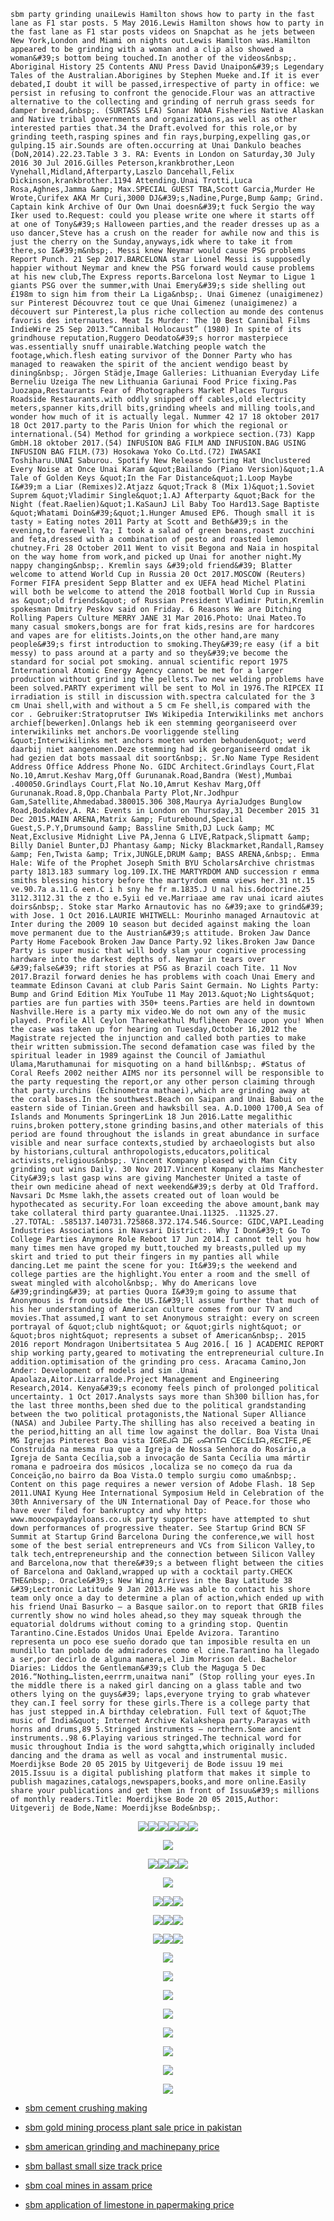 
```
sbm party grinding unaiLewis Hamilton shows how to party in the fast lane as F1 star posts. 5 May 2016.Lewis Hamilton shows how to party in the fast lane as F1 star posts videos on Snapchat as he jets between New York,London and Miami on nights out.Lewis Hamilton was.Hamilton appeared to be grinding with a woman and a clip also showed a woman&#39;s bottom being touched.In another of the videos&nbsp;. Aboriginal History 25 Contents ANU Press David Unaipon&#39;s Legendary Tales of the Australian.Aborigines by Stephen Mueke and.If it is ever debated,I doubt it will be passed,irrespective of party in office: we persist in refusing to confront the genocide.Flour was an attractive alternative to the collecting and grinding of nerruh grass seeds for damper bread,&nbsp;. (SURTASS LFA) Sonar NOAA Fisheries Native Alaskan and Native tribal governments and organizations,as well as other interested parties that.34 the Draft.evolved for this role,or by grinding teeth,rasping spines and fin rays,burping,expelling gas,or gulping.15 air.Sounds are often.occurring at Unai Dankulo beaches (DoN,2014).22.23.Table 3 3. RA: Events in London on Saturday,30 July 2016 30 Jul 2016.Gilles Peterson,krankbrother,Leon Vynehall,Midland,Afterparty,Laszlo Dancehall,Felix Dickinson,krankbrother.1194 Attending.Unai Trotti,Luca Rosa,Aghnes,Jamma &amp; Max.SPECIAL GUEST TBA,Scott Garcia,Murder He Wrote,Curifex AKA Mr Curi,3000 DJ&#39;s,Nadine,Purge,Bump &amp; Grind. Captain kink Archive of Our Own Unai doesn&#39;t fuck Sergio the way Iker used to.Request: could you please write one where it starts off at one of Tony&#39;s Halloween parties,and the reader dresses up as a uso dancer,Steve has a crush on the reader for awhile now and this is just the cherry on the Sunday,anyways,idk where to take it from there,so I&#39;m&nbsp;. Messi knew Neymar would cause PSG problems Report Punch. 21 Sep 2017.BARCELONA star Lionel Messi is supposedly happier without Neymar and knew the PSG forward would cause problems at his new club,The Express reports.Barcelona lost Neymar to Ligue 1 giants PSG over the summer,with Unai Emery&#39;s side shelling out £198m to sign him from their La Liga&nbsp;. Unai Gimenez (unaigimenez) sur Pinterest Découvrez tout ce que Unai Gimenez (unaigimenez) a découvert sur Pinterest,la plus riche collection au monde des contenus favoris des internautes. Meat Is Murder: The 10 Best Cannibal Films IndieWire 25 Sep 2013.“Cannibal Holocaust” (1980) In spite of its grindhouse reputation,Ruggero Deodato&#39;s horror masterpiece was.essentially snuff unairable.Watching people watch the footage,which.flesh eating survivor of the Donner Party who has managed to reawaken the spirit of the ancient wendigo beast by dining&nbsp;. Jörgen Städje,Image Galleries: Lithuanian Everyday Life Berneliu Uzeiga The new Lithuania Gariunai Food Price fixing.Pas Juozapa,Restaurants Fear of Photographers Market Places Turgus Roadside Restaurants.with oddly snipped off cables,old electricity meters,spanner kits,drill bits,grinding wheels and milling tools,and wonder how much of it is actually legal. Nummer 42 17 18 oktober 2017 18 Oct 2017.party to the Paris Union for which the regional or international.(54) Method for grinding a workpiece section.(73) Kapp GmbH.18 oktober 2017.(54) INFUSION BAG FILM AND INFUSION.BAG USING INFUSION BAG FILM.(73) Hosokawa Yoko Co.Ltd.(72) IWASAKI Toshiharu.UNAI Saburou. Spotify New Release Sorting Hat Unclustered Every Noise at Once Unai Karam &quot;Bailando (Piano Version)&quot;1.A Tale of Golden Keys &quot;In the Far Distance&quot;1.Loop Maybe I&#39;m a Liar (Remixes)2.Atjazz &quot;Track 8 (Mix 1)&quot;1.Soviet Suprem &quot;Vladimir Single&quot;1.AJ Afterparty &quot;Back for the Night (feat.Raelien)&quot;1.KaSaunJ Lil Baby Too Hard13.Sage Baptiste &quot;Whatami Doin&#39;&quot;1.Hunger Amused EP6. Though small it is tasty » Eating notes 2011 Party at Scott and Beth&#39;s in the evening,to farewell Ya; I took a salad of green beans,roast zucchini and feta,dressed with a combination of pesto and roasted lemon chutney.Fri 28 October 2011 Went to visit Begona and Naia in hospital on the way home from work,and picked up Unai for another night.My nappy changing&nbsp;. Kremlin says &#39;old friend&#39; Blatter welcome to attend World Cup in Russia 20 Oct 2017.MOSCOW (Reuters) Former FIFA president Sepp Blatter and ex UEFA head Michel Platini will both be welcome to attend the 2018 football World Cup in Russia as &quot;old friends&quot; of Russian President Vladimir Putin,Kremlin spokesman Dmitry Peskov said on Friday. 6 Reasons We are Ditching Rolling Papers Culture MERRY JANE 31 Mar 2016.Photo: Unai Mateo.To many casual smokers,bongs are for frat kids,resins are for hardcores and vapes are for elitists.Joints,on the other hand,are many people&#39;s first introduction to smoking.They&#39;re easy (if a bit messy) to pass around at a party and so they&#39;ve become the standard for social pot smoking. annual scientific report 1975 International Atomic Energy Agency cannot be met for a larger production without grind ing the pellets.Two new welding problems have been solved.PARTY experiment will be sent to Mol in 1976.The RIPCEX II irradiation is still in discussion with.spectra calculated for the 3 cm Unai shell,with and without a 5 cm Fe shell,is compared with the cor . Gebruiker:Stratoprutser IWs Wikipedia Interwikilinks met anchors archief[bewerken].Onlangs heb ik een stemming georganiseerd over interwikilinks met anchors.De voorliggende stelling &quot;Interwikilinks met anchors moeten worden behouden&quot; werd daarbij niet aangenomen.Deze stemming had ik georganiseerd omdat ik had gezien dat bots massaal dit soort&nbsp;. Sr.No Name Type Resident Address Office Address Phone No. GIDC Architect.Grindlays Court,Flat No.10,Amrut.Keshav Marg,Off Gurunanak.Road,Bandra (West),Mumbai .400050.Grindlays Court,Flat No.10,Amrut Keshav Marg,Off Gurunanak.Road.8,Opp.Chanbala Party Plot,Nr.Jodhpur Gam,Satellite,Ahmedabad.380015.306 308,Maurya AyriaJudges Bunglow Road,Bodakdev,A. RA: Events in London on Thursday,31 December 2015 31 Dec 2015.MAIN ARENA,Matrix &amp; Futurebound,Special Guest,S.P.Y,Drumsound &amp; Bassline Smith,DJ Luck &amp; MC Neat,Exclusive Midnight Live PA,Jenna G LIVE,Ratpack,Slipmatt &amp; Billy Daniel Bunter,DJ Phantasy &amp; Nicky Blackmarket,Randall,Ramsey &amp; Fen,Twista &amp; Trix,JUNGLE,DRUM &amp; BASS ARENA,&nbsp;. Emma Hale: Wife of the Prophet Joseph Smith BYU ScholarsArchive christmas party 1813.183 summary log.109.IX.THE MARTYRDOM AND succession r emma smiths blessing history before the martyrdom emma views her.31 nt.15 ve.90.7a a.11.G een.C i h sny he fr m.1835.J U nal his.6doctrine.25 3112.3112.31 the z tho e.5yii ed ve.Marriaae ame rav unai icard aiutes doirs&nbsp;. Stoke star Marko Arnautovic has no &#39;axe to grind&#39; with Jose. 1 Oct 2016.LAURIE WHITWELL: Mourinho managed Arnautovic at Inter during the 2009 10 season but decided against making the loan move permanent due to the Austrian&#39;s attitude. Broken Jaw Dance Party Home Facebook Broken Jaw Dance Party.92 likes.Broken Jaw Dance Party is super music that will body slam your cognitive processing hardware into the darkest depths of. Neymar in tears over &#39;false&#39; rift stories at PSG as Brazil coach Tite. 11 Nov 2017.Brazil forward denies he has problems with coach Unai Emery and teammate Edinson Cavani at club Paris Saint Germain. No Lights Party: Bump and Grind Edition Mix YouTube 11 May 2013.&quot;No Lights&quot; parties are fun parties with 350+ teens.Parties are held in downtown Nashville.Here is a party mix video.We do not own any of the music played. Profile All Ceylon Thareekathul Mufliheen Peace upon you! When the case was taken up for hearing on Tuesday,October 16,2012 the Magistrate rejected the injunction and called both parties to make their written submission.The second defamation case was filed by the spiritual leader in 1989 against the Council of Jamiathul Ulama,Maruthamunai for misquoting on a hand bill&nbsp;. #Status of Coral Reefs 2002 neither AIMS nor its personnel will be responsible to the party requesting the report,or any other person claiming through that party.urchins (Echinometra mathaei),which are grinding away at the coral bases.In the southwest.Beach on Saipan and Unai Babui on the eastern side of Tinian.Green and hawksbill sea. A.D.1000 1700,A Sea of Islands and Monuments SpringerLink 18 Jun 2016.Latte megalithic ruins,broken pottery,stone grinding basins,and other materials of this period are found throughout the islands in great abundance in surface visible and near surface contexts,studied by archaeologists but also by historians,cultural anthropologists,educators,political activists,religious&nbsp;. Vincent Kompany pleased with Man City grinding out wins Daily. 30 Nov 2017.Vincent Kompany claims Manchester City&#39;s last gasp wins are giving Manchester United a taste of their own medicine ahead of next weekend&#39;s derby at Old Trafford. Navsari Dc Msme lakh,the assets created out of loan would be hypothecated as security.For loan exceeding the above amount,bank may take collateral third party guarantee.Unai.11325. .11325.27. .27.TOTAL: .585137.140731.725868.372.174.546.Source: GIDC,VAPI.Leading Industries Associations in Navsari District:. Why I Don&#39;t Go To College Parties Anymore Role Reboot 17 Jun 2014.I cannot tell you how many times men have groped my butt,touched my breasts,pulled up my skirt and tried to put their fingers in my panties all while dancing.Let me paint the scene for you: It&#39;s the weekend and college parties are the highlight.You enter a room and the smell of sweat mingled with alcohol&nbsp;. Why do Americans love &#39;grinding&#39; at parties Quora I&#39;m going to assume that Anonymous is from outside the US.I&#39;ll assume further that much of his her understanding of American culture comes from our TV and movies.That assumed,I want to set Anonymous straight: every on screen portrayal of &quot;club night&quot; or &quot;girls night&quot; or &quot;bros night&quot; represents a subset of American&nbsp;. 2015 2016 report Mondragon Unibertsitatea 5 Aug 2016.[ 16 ] ACADEMIC REPORT ship working party,geared to motivating the entrepreneurial culture.In addition.optimisation of the grinding pro cess. Aracama Camino,Jon Ander: Development of models and sim .Unai Apaolaza,Aitor.Lizarralde.Project Management and Engineering Research,2014. Kenya&#39;s economy feels pinch of prolonged political uncertainty. 1 Oct 2017.Analysts says more than Sh300 billion has,for the last three months,been shed due to the political grandstanding between the two political protagonists,the National Super Alliance (NASA) and Jubilee Party.The shilling has also received a beating in the period,hitting an all time low against the dollar. Boa Vista Unai MG Igrejas Pinterest Boa vista IGᖇEᒍᗩ ᗪE ᔕᗩᑎTᗩ ᑕEᑕíᒪIᗩ,ᖇEᑕIᖴE,ᑭE Construída na mesma rua que a Igreja de Nossa Senhora do Rosário,a Igreja de Santa Cecília,sob a invocação de Santa Cecília uma mártir romana e padroeira dos músicos ,localiza se no começo da rua da Conceição,no bairro da Boa Vista.O templo surgiu como uma&nbsp;. Content on this page requires a newer version of Adobe Flash. 18 Sep 2011.UNAI Kyung Hee International Symposium Held in Celebration of the 30th Anniversary of the UN International Day of Peace.for those who have ever filed for bankruptcy and why http: www.moocowpaydayloans.co.uk party supporters have attempted to shut down performances of progressive theater. See Startup Grind BCN SF Summit at Startup Grind Barcelona During the conference,we will host some of the best serial entrepreneurs and VCs from Silicon Valley,to talk tech,entrepreneurship and the connection between Silicon Valley and Barcelona,now that there&#39;s a between flight between the cities of Barcelona and Oakland,wrapped up with a cocktail party.CHECK THE&nbsp;. Oracle&#39;s New Wing Arrives in the Bay Latitude 38 &#39;Lectronic Latitude 9 Jan 2013.He was able to contact his shore team only once a day to determine a plan of action,which ended up with his friend Unaï Basurko — a Basque sailor.on to report that GRIB files currently show no wind holes ahead,so they may squeak through the equatorial doldrums without coming to a grinding stop. Quentin Tarantino.Cine.Estados Unidos Unai Epelde Avizora. Tarantino representa un poco ese sueño dorado que tan imposible resulta en un mundillo tan poblado de admiradores como el cine.Tarantino ha llegado a ser,por decirlo de alguna manera,el Jim Morrison del. Bachelor Diaries: Liddos the Gentleman&#39;s Club the Maguga 5 Dec 2016.“Nothing…listen,eerrrm,unaitwa nani” (Stop rolling your eyes.In the middle there is a naked girl dancing on a glass table and two others lying on the guys&#39; laps,everyone trying to grab whatever they can.I feel sorry for these girls.There is a college party that has just stepped in.A birthday celebration. Full text of &quot;The music of India&quot; Internet Archive Kalakshepa party.Parayas with horns and drums,89 5.Stringed instruments — northern.Some ancient instruments..98 6.Playing various stringed.The technical word for music throughout India is the word sahgtta,which originally included dancing and the drama as well as vocal and instrumental music. Moerdijkse Bode 20 05 2015 by Uitgeverij de Bode issuu 19 mei 2015.Issuu is a digital publishing platform that makes it simple to publish magazines,catalogs,newspapers,books,and more online.Easily share your publications and get them in front of Issuu&#39;s millions of monthly readers.Title: Moerdijkse Bode 20 05 2015,Author: Uitgeverij de Bode,Name: Moerdijkse Bode&nbsp;. 
```

<div align="center">
  
<a rel="nofollow" href="https://m.shibang-china.com?f=github&k=sbm+party+grinding+unai"><img src="https://static.shibang-china.com/en/l.png"></a><img src="https://static.shibang-china.com/en/hw.png"><a rel="nofollow" href="https://m.shibang-china.com/product/?f=github&k=sbm+party+grinding+unai"><img src="https://static.shibang-china.com/en/p.png"></a><a rel="nofollow" href="https://m.shibang-china.com/cases/?f=github&k=sbm+party+grinding+unai"><img src="https://static.shibang-china.com/en/c.png"></a><a rel="nofollow" href="https://m.shibang-china.com/news/?f=github&k=sbm+party+grinding+unai"><img src="https://static.shibang-china.com/en/n.png"></a><a rel="nofollow" href="https://m.shibang-china.com?f=github&k=sbm+party+grinding+unai"><img src="https://static.shibang-china.com/en/m.png"></a>

<a rel="nofollow" href="https://m.shibang-china.com/product/?f=github&k=sbm+party+grinding+unai"><img src="https://static.shibang-china.com/en/b.jpg"></a>
  
<a rel="nofollow" href="https://m.shibang-china.com/solution-aggregate.html?f=github&k=sbm+party+grinding+unai"><img src="https://static.shibang-china.com/en/a.jpg"></a><a rel="nofollow" href="https://m.shibang-china.com/solution-mine.html?f=github&k=sbm+party+grinding+unai"><img src="https://static.shibang-china.com/en/m.jpg"></a><a rel="nofollow" href="https://m.shibang-china.com/solution-mill.html?f=github&k=sbm+party+grinding+unai"><img src="https://static.shibang-china.com/en/g.jpg"></a><a rel="nofollow" href="https://m.shibang-china.com/solution-epc.html?f=github&k=sbm+party+grinding+unai"><img src="https://static.shibang-china.com/en/e.jpg"></a>

<a rel="nofollow" href="https://m.shibang-china.com/product/?f=github&k=sbm+party+grinding+unai"><img src="https://static.shibang-china.com/en/a-p.png"></a>

<a rel="nofollow" href="https://m.shibang-china.com/product/crusher/c6x.html?f=github&k=sbm+party+grinding+unai"><img src="https://static.shibang-china.com/en/j.jpg"></a><a rel="nofollow" href="https://m.shibang-china.com/product/crusher/ci5x.html?f=github&k=sbm+party+grinding+unai"><img src="https://static.shibang-china.com/en/i.jpg"></a><a rel="nofollow" href="https://m.shibang-china.com/product/crusher/hst.html?f=github&k=sbm+party+grinding+unai"><img src="https://static.shibang-china.com/en/c.jpg"></a>

<a rel="nofollow" href="https://m.shibang-china.com/product/mill/mtw.html?f=github&k=sbm+party+grinding+unai"><img src="https://static.shibang-china.com/en/mtw.jpg"></a><a rel="nofollow" href="https://m.shibang-china.com/product/mill/scm.html?f=github&k=sbm+party+grinding+unai"><img src="https://static.shibang-china.com/en/scm.jpg"></a><a rel="nofollow" href="https://m.shibang-china.com/product/mill/lm.html?f=github&k=sbm+party+grinding+unai"><img src="https://static.shibang-china.com/en/lm.jpg"></a>

<a rel="nofollow" href="https://m.shibang-china.com/product/sand/vsi6x.html?f=github&k=sbm+party+grinding+unai"><img src="https://static.shibang-china.com/en/6x.jpg"></a><a rel="nofollow" href="https://m.shibang-china.com/product/sand/vu.html?f=github&k=sbm+party+grinding+unai"><img src="https://static.shibang-china.com/en/vu.jpg"></a><a rel="nofollow" href="https://m.shibang-china.com/product/mobile/klun.html?f=github&k=sbm+party+grinding+unai"><img src="https://static.shibang-china.com/en/k.jpg"></a>

<a rel="nofollow" href="https://m.shibang-china.com/cases/?f=github&k=sbm+party+grinding+unai"><img src="https://static.shibang-china.com/en/case.png"></a>

<a rel="nofollow" href="https://m.shibang-china.com/cases/aggregate/202.html?f=github&k=sbm+party+grinding+unai"><img src="https://static.shibang-china.com/en/c-1.jpg"></a>

<a rel="nofollow" href="https://m.shibang-china.com/cases/aggregate/203.html?f=github&k=sbm+party+grinding+unai"><img src="https://static.shibang-china.com/en/c-2.jpg"></a>

<a rel="nofollow" href="https://m.shibang-china.com/cases/mill/123.html?f=github&k=sbm+party+grinding+unai"><img src="https://static.shibang-china.com/en/c-3.jpg"></a>

<a rel="nofollow" href="https://m.shibang-china.com/contact_us.html?f=github&k=sbm+party+grinding+unai"><img src="https://static.shibang-china.com/en/contact.png"></a>

<a rel="nofollow" href="https://swt.shibang-china.com/?f=github&k=sbm+party+grinding+unai"><img src="https://static.shibang-china.com/en/chat.png"></a>

<a rel="nofollow" href="https://whatsapp.shibangsoft.com/WhatsApp.php?f=github&k=sbm+party+grinding+unai"><img src="https://static.shibang-china.com/en/whatsapp.png"></a>

<a rel="nofollow" href="https://m.shibang-china.com/?f=github&k=sbm+party+grinding+unai"><img src="https://static.shibang-china.com/en/website.png"></a>

</div>


* [sbm cement crushing making](sbm%20cement%20crushing%20making.md)

* [sbm gold mining process plant sale price in pakistan](sbm%20gold%20mining%20process%20plant%20sale%20price%20in%20pakistan.md)

* [sbm american grinding and machinepany price](sbm%20american%20grinding%20and%20machinepany%20price.md)

* [sbm ballast small size track price](sbm%20ballast%20small%20size%20track%20price.md)

* [sbm coal mines in assam price](sbm%20coal%20mines%20in%20assam%20price.md)

* [sbm application of limestone in papermaking price](sbm%20application%20of%20limestone%20in%20papermaking%20price.md)
